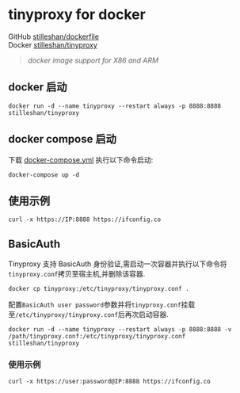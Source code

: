 # tinyproxy for docker

GitHub [stilleshan/dockerfile](https://github.com/stilleshan/dockerfile)  
Docker [stilleshan/tinyproxy](https://hub.docker.com/r/stilleshan/tinyproxy)
> *docker image support for X86 and ARM*

## docker 启动
```shell
docker run -d --name tinyproxy --restart always -p 8888:8888 stilleshan/tinyproxy
```

## docker compose 启动
下载 [docker-compose.yml](https://raw.githubusercontent.com/stilleshan/dockerfile/main/tinyproxy/docker-compose.yml) 执行以下命令启动:
```shell
docker-compose up -d
```

## 使用示例
```shell
curl -x https://IP:8888 https://ifconfig.co
```

## BasicAuth
Tinyproxy 支持 BasicAuth 身份验证,需启动一次容器并执行以下命令将`tinyproxy.conf`拷贝至宿主机,并删除该容器.
```shell
docker cp tinyproxy:/etc/tinyproxy/tinyproxy.conf .
```
配置`BasicAuth user password`参数并将`tinyproxy.conf`挂载至`/etc/tinyproxy/tinyproxy.conf`后再次启动容器.
```shell
docker run -d --name tinyproxy --restart always -p 8888:8888 -v /path/tinyproxy.conf:/etc/tinyproxy/tinyproxy.conf stilleshan/tinyproxy
```

### 使用示例
```shell
curl -x https://user:password@IP:8888 https://ifconfig.co
```
